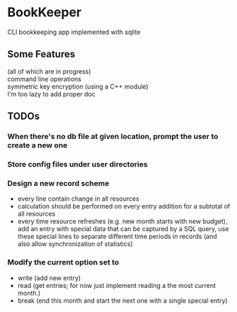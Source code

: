 # BookKeeper

CLI bookkeeping app implemented with sqlite

## Some Features

(all of which are in progress)  
command line operations  
symmetric key encryption (using a C++ module)  
I'm too lazy to add proper doc

## TODOs  

### When there's no db file at given location, prompt the user to create a new one  

### Store config files under user directories  

### Design a new record scheme  

* every line contain change in all resources  
* calculation should be performed on every entry addition for a subtotal of all resources  
* every time resource refreshes (e.g. new month starts with new budget), add an entry with special data that can be captured by a SQL query, use these special lines to separate different time periods in records (and also allow synchronization of statistics)  

### Modify the current option set to

* write (add new entry)  
* read (get entries; for now just implement reading a the most current month.)  
* break (end this month and start the next one with a single special entry)  
